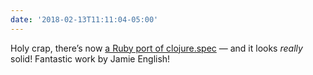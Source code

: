 ```yaml
---
date: '2018-02-13T11:11:04-05:00'
---
```

Holy crap, there’s now [a Ruby port of clojure.spec](https://github.com/english/speculation) — and it looks *really* solid! Fantastic work by Jamie English!

